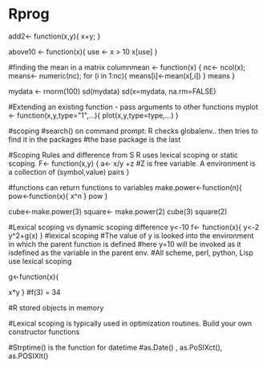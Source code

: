 # Rprog

add2<- function(x,y){
  x+y;
}

above10 <- function(x){
  use <- x > 10
  x[use] 
}

#finding the mean in a matrix
columnmean <- function(x)
{
  nc<- ncol(x);
  means<- numeric(nc);
  for (i in 1:nc){
    means[i]<-mean(x[,i])
  }
  means
}

mydata <- rnorm(100)
sd(mydata)
sd(x=mydata, na.rm=FALSE)

#Extending an existing function - pass arguments to other functions
myplot <- function(x,y,type="1",...){
  plot(x,y,type=type,...)
}


#scoping
#search() on command prompt: R checks globalenv.. then tries to find it in the packages
#the base package is the last

#Scoping Rules and difference from S
R uses lexical scoping or static scoping.
F<- function(x,y)
{
  a<- x/y +z
  #Z is free variable. A environment is a collection of (symbol,value) pairs
}

#functions can return functions to variables
make.power<-function(n){
  pow<-function(x){
    x^n
  }
  pow
}

cube<-make.power(3)
square<- make.power(2)
cube(3)
square(2)

#Lexical scoping vs dynamic scoping difference
y<-10
f<- function(x){
  y<-2
  y^2+g(x)
}
#lexical scoping
#The value of y is looked into the environment in which the parent function is defined
#here y=10 will be invoked as it isdefined as the variable in the parent env. 
#All scheme, perl, python, Lisp use lexical scoping

g<-function(x){ 
  
  x*y
}
#f(3) = 34



#R stored objects in memory


#Lexical scoping is typically used in optimization routines. Build your own constructor functions

#Strptime() is the function for datetime
#as.Date() , as.PoSIXct(), as.POSIXlt()
